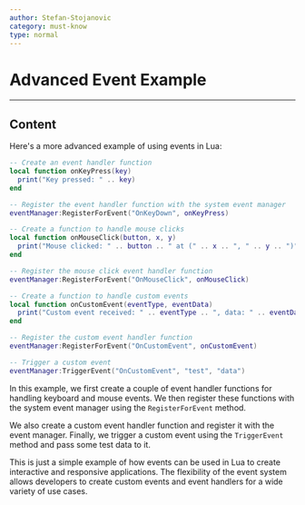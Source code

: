 ```yaml
---
author: Stefan-Stojanovic
category: must-know
type: normal
---
```


# Advanced Event Example

---
## Content

Here's a more advanced example of using events in Lua:
```lua
-- Create an event handler function
local function onKeyPress(key)
  print("Key pressed: " .. key)
end

-- Register the event handler function with the system event manager
eventManager:RegisterForEvent("OnKeyDown", onKeyPress)

-- Create a function to handle mouse clicks
local function onMouseClick(button, x, y)
  print("Mouse clicked: " .. button .. " at (" .. x .. ", " .. y .. ")")
end

-- Register the mouse click event handler function
eventManager:RegisterForEvent("OnMouseClick", onMouseClick)

-- Create a function to handle custom events
local function onCustomEvent(eventType, eventData)
  print("Custom event received: " .. eventType .. ", data: " .. eventData)
end

-- Register the custom event handler function
eventManager:RegisterForEvent("OnCustomEvent", onCustomEvent)

-- Trigger a custom event
eventManager:TriggerEvent("OnCustomEvent", "test", "data")
```

In this example, we first create a couple of event handler functions for handling keyboard and mouse events. We then register these functions with the system event manager using the `RegisterForEvent` method.

We also create a custom event handler function and register it with the event manager. Finally, we trigger a custom event using the `TriggerEvent` method and pass some test data to it.

This is just a simple example of how events can be used in Lua to create interactive and responsive applications. The flexibility of the event system allows developers to create custom events and event handlers for a wide variety of use cases.